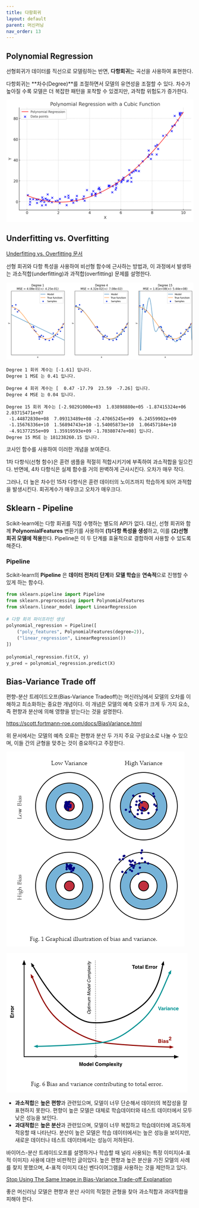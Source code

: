```yaml
---
title: 다항회귀
layout: default
parent: 머신러닝
nav_order: 13
---
```


## Polynomial Regression

선형회귀가 데이터를 직선으로 모델링하는 반면, **다항회귀**는 곡선을 사용하여 표현한다.

다항회귀는 **차수(Degree)**를 조절하면서 모델의 유연성을 조절할 수 있다. 차수가 높아질 수록 모델은 더 복잡한 패턴을 포착할 수 있겠지만, 과적합 위험도가 증가한다.



![](../../assets/images/ml/poly1.png)





## Underfitting vs. Overfitting

[Underfitting vs. Overfitting 문서](https://scikit-learn.org/stable/auto_examples/model_selection/plot_underfitting_overfitting.html) 

선형 회귀와 다항 특성을 사용하여 비선형 함수에 근사하는 방법과, 이 과정에서 발생하는 과소적합(underfitting)과 과적합(overfitting) 문제를 설명한다.

![](../../assets/images/ml/under1.png)

```
Degree 1 회귀 계수는 [-1.61] 입니다.
Degree 1 MSE 는 0.41 입니다.

Degree 4 회귀 계수는 [  0.47 -17.79  23.59  -7.26] 입니다.
Degree 4 MSE 는 0.04 입니다.

Degree 15 회귀 계수는 [-2.98291000e+03  1.03898880e+05 -1.87415324e+06  2.03715471e+07
 -1.44872830e+08  7.09313489e+08 -2.47065245e+09  6.24559902e+09
 -1.15676336e+10  1.56894743e+10 -1.54005873e+10  1.06457184e+10
 -4.91377255e+09  1.35919593e+09 -1.70380747e+08] 입니다.
Degree 15 MSE 는 181238260.15 입니다.
```

코사인 함수를 사용하여 이러한 개념을 보여준다. 

1차 다항식(선형 함수)은 훈련 샘플을 적절히 적합시키기에 부족하여 과소적합을 일으킨다. 반면에, 4차 다항식은 실제 함수를 거의 완벽하게 근사시킨다.  오차가 매우 작다.

그러나, 더 높은 차수인 15차 다항식은 훈련 데이터의 노이즈까지 학습하게 되어 과적합을 발생시킨다. 회귀계수가 매우크고 오차가 매우크다.



## Sklearn - Pipeline

 Scikit-learn에는 다항 회귀를 직접 수행하는 별도의 API가 없다. 대신, 선형 회귀와 함께 **PolynomialFeatures** 변환기를 사용하여 **(1)다항 특성을 생성**하고, 이를 **(2)선형 회귀 모델에 적용**한다. Pipeline은 이 두 단계를 효율적으로 결합하여 사용할 수 있도록 해준다.



### Pipeline

Scikit-learn의 **Pipeline** 은 **데이터 전처리 단계**와 **모델 학습**을 **연속적**으로 진행할 수 있게 하는 함수다.

```python
from sklearn.pipeline import Pipeline
from sklearn.preprocessing import PolynomialFeatures
from sklearn.linear_model import LinearRegression

# 다항 회귀 파이프라인 생성
polynomial_regression = Pipeline([
    ("poly_features", PolynomialFeatures(degree=2)),
    ("linear_regression", LinearRegression())
])

polynomial_regression.fit(X, y)
y_pred = polynomial_regression.predict(X)
```



## Bias-Variance Trade off

편향-분산 트레이드오프(Bias-Variance Tradeoff)는 머신러닝에서 모델의 오차를 이해하고 최소화하는 중요한 개념이다. 이 개념은 모델의 예측 오류가 크게 두 가지 요소, 즉 편향과 분산에 의해 영향을 받는다는 것을 설명한다.

https://scott.fortmann-roe.com/docs/BiasVariance.html

위 문서에서는 모델의 예측 오류는 편향과 분산 두 가지 주요 구성요소로 나눌 수 있으며, 이들 간의 균형을 맞추는 것이 중요하다고 주장한다.

![](../../assets/images/ml/bvt1.png)

![](../../assets/images/ml/bvt2.png)


* **과소적합**은 **높은 편향**과 관련있으며, 모델이 너무 단순해서 데이터의 복잡성을 잘 표현하지 못한다. 편향이 높은 모델은 대체로 학습데이터와 테스트 데이터에서 모두 낮은 성능을 보인다.
* **과대적합**은 **높은 분산**과 관련있으며, 모델이 너무 복잡하고 학습데이터에 과도하게 적응할 때 나타난다. 분산이 높은 모델은 학습 데이터에서는 높은 성능을 보이지만, 새로운 데이터나 테스트 데이터에서는 성능이 저하된다.



바이어스-분산 트레이드오프를 설명하거나 학습할 때 널리 사용되는 특정 이미지(4-표적 이미지) 사용에 대한 비판적인 글이있다. 높은 편향과 높은 분산을 가진 모델의 사례를 찾지 못했으며, 4-표적 이미지 대신 벤다이어그램을 사용하는 것을 제안하고 있다.

[Stop Using The Same Image in Bias-Variance Trade-off Explanation](https://medium.com/@ivanreznikov/stop-using-the-same-image-in-bias-variance-trade-off-explanation-691997a94a54)



좋은 머신러닝 모델은 편향과 분산 사이의 적절한 균형을 찾아 과소적합과 과대적합을 피해야 한다.



